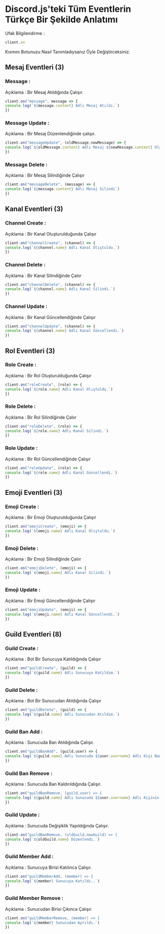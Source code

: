 # Discord.js'teki Tüm Eventlerin Türkçe Bir Şekilde Anlatımı


Ufak Bilgilendirme :
```js
client.on
```
Kısmını Botunuzu Nasıl Tanımladıysanız Öyle Değiştirceksiniz.



## Mesaj Eventleri (3)


### Message :
Açıklama : Bir Mesaj Atıldığında Çalışır.
```js
client.on("message", message => {
console.log(`${message.content} Adlı Mesaj Atıldı.`)
})
```
### Message Update :
Açıklama : Bir Mesaj Düzenlendiğinde çalışır.
```js
client.on("messageUpdate", (oldMessage,newMessage) => {
console.log(`${oldMessage.content} Adlı Mesaj ${newMessage.content} Olarak Düzenlendi.`)
})
```
### Message Delete :
Açıklama : Bir Mesaj Silindiğinde Çalışır
```js
client.on("messageDelete", (message) => {
console.log(`${message.content} Adlı Mesaj Silindi`)
})
```

## Kanal Eventleri (3)

### Channel Create :
Açıklama : Bir Kanal Oluşturulduğunda Çalışır
```js
client.on("channelCreate", (channel) => {
console.log(`${channel.name} Adlı Kanal Olıştuldu.`)
})
```
### Channel Delete :
Açıklama : Bir Kanal Silindiğinde Çalıır
```js
client.on("channelDelete", (channel) => {
console.log(`${channel.name} Adlı Kanal Silindi.`)
})
```
### Channel Update :
Açıklama : Bir Kanal Güncellendiğinde Çalışır
```js
client.on("channelUpdate", (channel) => {
console.log(`${channel.name} Adlı Kanal Güncellendi.`)
})
```

## Rol Eventleri (3)

### Role Create :
Açıklama : Bir Rol Oluşturulduğunda Çalışır
```js
client.on("roleCreate", (role) => {
console.log(`${role.name} Adlı Kanal Olıştuldu.`)
})
```
### Role Delete :
Açıklama : Bir Rol Silindiğinde Çalıır
```js
client.on("roleDelete", (role) => {
console.log(`${role.name} Adlı Kanal Silindi.`)
})
```
### Role Update :
Açıklama : Bir Rol Güncellendiğinde Çalışır
```js
client.on("roleUpdate", (role) => {
console.log(`${role.name} Adlı Kanal Güncellendi.`)
})
```

## Emoji Eventleri (3)

### Emoji Create :
Açıklama : Bir Emoji Oluşturulduğunda Çalışır
```js
client.on("emojiCreate", (emoji) => {
console.log(`${emoji.name} Adlı Kanal Olıştuldu.`)
})
```
### Emoji Delete :
Açıklama : Bir Emoji Silindiğinde Çalıır
```js
client.on("emojiDelete", (emoji) => {
console.log(`${emoji.name} Adlı Kanal Silindi.`)
})
```
### Emoji Update :
Açıklama : Bir Emoji Güncellendiğinde Çalışır
```js
client.on("emojiUpdate", (emoji) => {
console.log(`${emoji.name} Adlı Kanal Güncellendi.`)
})
```

## Guild Eventleri (8)

### Guild Create :
Açıklama : Bot Bir Sunucuya Katıldığında Çalışır
```js
client.on("guildCreate", (guild) => {
console.log(`${guild.name} Adlı Sunucuya Katıldım.`)
})
```
### Guild Delete :
Açıklama : Bot Bir Sunucudan Atıldığında Çalışır
```js
client.on("guildDelete", (guild) => {
console.log(`${guild.name} Adlı Sunucudan Atıldım.`)
})
```
### Guild Ban Add :
Açıklama : Sunucuda Ban Atıldığında Çalışır.
```js
client.on("guildBanAdd", (guild,user) => {
console.log(`${guild.name} Adlı Sunucuda ${user.username} Adlı Kişi Banlandı.`)
})
```
### Guild Ban Remove :
Açıklama : Sunucuda Ban Kaldırıldığında Çalışır.
```js
client.on("guildBanRemove, (guild,user) => {
console.log(`${guild.name} Adlı Sunucuda ${user.username} Adlı Kişinin Banı Kaldırıldı.`)
})
```
### Guild Update  :
Açıklama : Sunucuda Değişiklik Yapıldığında Çalışır.
```js
client.on("guildBanRemove, (oldGuild,newGuild) => {
console.log(`${oldGuild.name} Düzenlendi.`)
})
```
### Guild Member Add  :
Açıklama : Sunucuya Birisi Katılınca Çalışır.
```js
client.on("guildMemberAdd, (member) => {
console.log(`${member} Sunucuya Katıldı..`)
})
```
### Guild Member Remove  :
Açıklama : Sunucudan Birisi Çıkınca Çalışır.
```js
client.on("guildMemberRemove, (member) => {
console.log(`${member} Sunucudan Ayrıldı.`)
})
```
